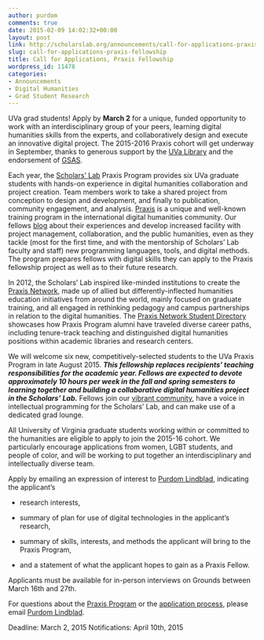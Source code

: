 ```yaml
---
author: purdom
comments: true
date: 2015-02-09 14:02:32+00:00
layout: post
link: http://scholarslab.org/announcements/call-for-applications-praxis-fellowship/
slug: call-for-applications-praxis-fellowship
title: Call for Applications, Praxis Fellowship
wordpress_id: 11478
categories:
- Announcements
- Digital Humanities
- Grad Student Research
---
```


UVa grad students! Apply by **March 2** for a unique, funded opportunity to work with an interdisciplinary group of your peers, learning digital humanities skills from the experts, and collaboratively design and execute an innovative digital project. The 2015-2016 Praxis cohort will get underway in September, thanks to generous support by the [UVa Library](http://www.library.virginia.edu/) and the endorsement of [GSAS](http://gsas.virginia.edu/).

Each year, the [Scholars’ Lab](http://scholarslab.org/) Praxis Program provides six UVa graduate students with hands-on experience in digital humanities collaboration and project creation. Team members work to take a shared project from conception to design and development, and finally to publication, community engagement, and analysis. [Praxis](http://praxis.scholarslab.org/) is a unique and well-known training program in the international digital humanities community. Our fellows [blog](http://scholarslab.org/archives/) about their experiences and develop increased facility with project management, collaboration, and the public humanities, even as they tackle (most for the first time, and with the mentorship of Scholars’ Lab faculty and staff) new programming languages, tools, and digital methods. The program prepares fellows with digital skills they can apply to the Praxis fellowship project as well as to their future research.

In 2012, the Scholars’ Lab inspired like-minded institutions to create the [Praxis Network](http://praxis-network.org/), made up of allied but differently-inflected humanities education initiatives from around the world, mainly focused on graduate training, and all engaged in rethinking pedagogy and campus partnerships in relation to the digital humanities. The [Praxis Network Student Directory](http://praxis-network.org/students) showcases how Praxis Program alumni have traveled diverse career paths, including tenure-track teaching and distinguished digital humanities positions within academic libraries and research centers.

We will welcome six new, competitively-selected students to the UVa Praxis Program in late August 2015. _**This fellowship replaces recipients' teaching responsibilities for the academic year. Fellows are expected to devote approximately 10 hours per week in the fall and spring semesters to learning together and building a collaborative digital humanities project in the Scholars’ Lab.**_ Fellows join our [vibrant community](http://scholarslab.org/people/), have a voice in intellectual programming for the Scholars’ Lab, and can make use of a dedicated grad lounge.

All University of Virginia graduate students working within or committed to the humanities are eligible to apply to join the 2015-16 cohort. We particularly encourage applications from women, LGBT students, and people of color, and will be working to put together an interdisciplinary and intellectually diverse team.

Apply by emailing an expression of interest to [Purdom Lindblad](mailto:jpl8e@virginia.edu), indicating the applicant’s



	
  * research interests,

	
  * summary of plan for use of digital technologies in the applicant’s research,

	
  * summary of skills, interests, and methods the applicant will bring to the Praxis Program,

	
  * and a statement of what the applicant hopes to gain as a Praxis Fellow.


Applicants must be available for in-person interviews on Grounds between March 16th and 27th.

For questions about the [Praxis Program](http://praxis.scholarslab.org) or the [application process](http://scholarslab.org/graduate-fellowships/), please email [Purdom Lindblad](mailto:jpl8e@virginia.edu).

Deadline: March 2, 2015
Notifications: April 10th, 2015
